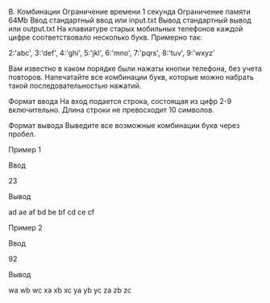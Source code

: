 B. Комбинации
Ограничение времени	1 секунда
Ограничение памяти	64Mb
Ввод	стандартный ввод или input.txt
Вывод	стандартный вывод или output.txt
На клавиатуре старых мобильных телефонов каждой цифре соответствовало несколько букв. Примерно так:

2:'abc',
3:'def',
4:'ghi',
5:'jkl',
6:'mno',
7:'pqrs',
8:'tuv',
9:'wxyz'

Вам известно в каком порядке были нажаты кнопки телефона, без учета повторов. Напечатайте все комбинации букв, которые можно набрать такой последовательностью нажатий.

Формат ввода
На вход подается строка, состоящая из цифр 2-9 включительно. Длина строки не превосходит 10 символов.

Формат вывода
Выведите все возможные комбинации букв через пробел.

Пример 1

Ввод

23

Вывод

ad ae af bd be bf cd ce cf

Пример 2

Ввод

92

Вывод

wa wb wc xa xb xc ya yb yc za zb zc
